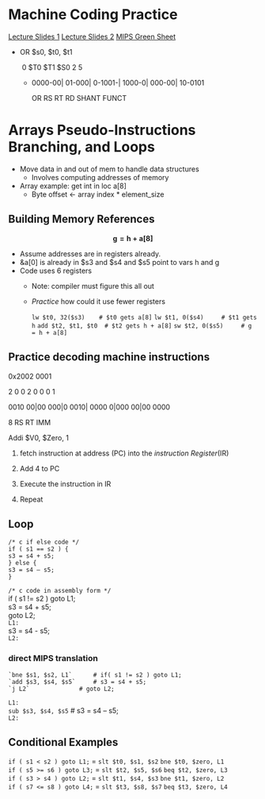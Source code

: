 # Machine Coding Practice

[Lecture Slides 1](https://www.cs.rit.edu/~bks/250/Lectures/02/02-MIPS-1.6up.pdf)
[Lecture Slides 2](https://www.cs.rit.edu/~bks/250/Lectures/03/03-MIPS-2.6up.pdf)
[MIPS Green Sheet](https://inst.eecs.berkeley.edu/~cs61c/resources/MIPS_Green_Sheet.pdf)

* OR \$s0, \$t0, \$t1

  ​	0	       \$T0	     \$T1       \$S0     		     2	  5

  * 0000-00| 01-000| 0-1001-| 1000-0| 000-00| 10-0101

    OR	        RS	       RT	    RD	SHANT	FUNCT

# Arrays Pseudo-Instructions Branching, and Loops

* Move data in and out of mem to handle data structures
  * Involves computing addresses of memory
* Array example: get int in loc a[8]
  * Byte offset <- array index * element_size


## Building Memory References
$$
\mathbf{g=h+a[8]}
$$
* Assume addresses are in registers already. 
* &a[0] is already in \$s3 and \$s4 and \$s5 point to vars h and g
* Code uses 6 registers
  * Note: compiler must figure this all out
  * _Practice_ how could it use fewer registers

    `lw $t0, 32($s3)	# $t0 gets a[8]`
    `lw $t1, 0($s4)		# $t1 gets h`
    `add $t2, $t1, $t0 	# $t2 gets h + a[8]`
    `sw $t2, 0($s5)		# g = h + a[8]`

## Practice decoding machine instructions

0x2002 0001

2		0		0		2		0		0		0		1

0010	00|00	000|0	0010|	0000	0|000	00|00	0000

8			RS		RT		IMM

Addi			\$V0,		$Zero,	1

1. fetch instruction at address (PC) into the _instruction Register_(IR)


2. Add 4 to PC
3. Execute the instruction in IR
4. Repeat



## Loop

`/* c if else code */`  
`if ( s1 == s2 ) {`  
 `s3 = s4 + s5;`  
`} else {`  
 `s3 = s4 – s5;`  
`}`  
  
`/* c code in assembly form */`  
 if ( s1 != s2 ) goto L1;  
 s3 = s4 + s5;  
 goto L2;  
`L1:`  
 s3 = s4 - s5;  
`L2:`  

### direct MIPS translation
 	`bne $s1, $s2, L1` 		# if( s1 != s2 ) goto L1;  
 	`add $s3, $s4, $s5` 	# s3 = s4 + s5;  
 	`j L2` 				# goto L2;  
`L1:`  
 	`sub $s3, $s4, $s5` 	# s3 = s4 – s5;  
`L2:`  



## Conditional Examples

`if ( s1 < s2 ) goto L1;` = `slt $t0, $s1, $s2` `bne $t0, $zero, L1`  
`if ( s5 >= s6 ) goto L3;` = `slt $t2, $s5, $s6` `beq $t2, $zero, L3`  
`if ( s3 > s4 ) goto L2;` = `slt $t1, $s4, $s3` `bne $t1, $zero, L2`  
`if ( s7 <= s8 ) goto L4;` = `slt $t3, $s8, $s7` `beq $t3, $zero, L4`  
